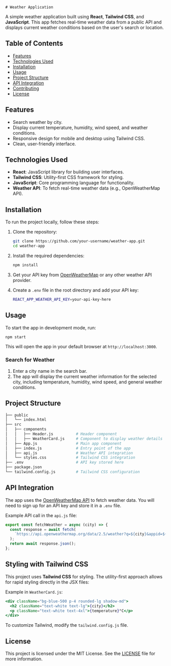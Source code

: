 
                                                                                                   # Weather Application

A simple weather application built using **React**, **Tailwind CSS**, and **JavaScript**. This app fetches real-time weather data from a public API and displays current weather conditions based on the user's search or location.

## Table of Contents

- [Features](#features)
- [Technologies Used](#technologies-used)
- [Installation](#installation)
- [Usage](#usage)
- [Project Structure](#project-structure)
- [API Integration](#api-integration)
- [Contributing](#contributing)
- [License](#license)

## Features

- Search weather by city.
- Display current temperature, humidity, wind speed, and weather conditions.
- Responsive design for mobile and desktop using Tailwind CSS.
- Clean, user-friendly interface.
  
## Technologies Used

- **React**: JavaScript library for building user interfaces.
- **Tailwind CSS**: Utility-first CSS framework for styling.
- **JavaScript**: Core programming language for functionality.
- **Weather API**: To fetch real-time weather data (e.g., OpenWeatherMap API).
  
## Installation

To run the project locally, follow these steps:

1. Clone the repository:

   ```bash
   git clone https://github.com/your-username/weather-app.git
   cd weather-app
   ```

2. Install the required dependencies:

   ```bash
   npm install
   ```

3. Get your API key from [OpenWeatherMap](https://openweathermap.org/) or any other weather API provider.

4. Create a `.env` file in the root directory and add your API key:

   ```bash
   REACT_APP_WEATHER_API_KEY=your-api-key-here
   ```

## Usage

To start the app in development mode, run:

```bash
npm start
```

This will open the app in your default browser at `http://localhost:3000`.

### Search for Weather

1. Enter a city name in the search bar.
2. The app will display the current weather information for the selected city, including temperature, humidity, wind speed, and general weather conditions.

## Project Structure

```bash
├── public
│   └── index.html
├── src
│   ├── components
│   │   ├── Header.js          # Header component
│   │   ├── WeatherCard.js     # Component to display weather details
│   ├── App.js                 # Main app component
│   ├── index.js               # Entry point of the app
│   ├── api.js                 # Weather API integration
│   └── styles.css             # Tailwind CSS integration
├── .env                       # API key stored here
├── package.json
└── tailwind.config.js         # Tailwind CSS configuration
```

## API Integration

The app uses the [OpenWeatherMap API](https://openweathermap.org/) to fetch weather data. You will need to sign up for an API key and store it in a `.env` file.

Example API call in the `api.js` file:

```javascript
export const fetchWeather = async (city) => {
  const response = await fetch(
    `https://api.openweathermap.org/data/2.5/weather?q=${city}&appid=${process.env.REACT_APP_WEATHER_API_KEY}&units=metric`
  );
  return await response.json();
};
```

## Styling with Tailwind CSS

This project uses **Tailwind CSS** for styling. The utility-first approach allows for rapid styling directly in the JSX files:

Example in `WeatherCard.js`:

```jsx
<div className="bg-blue-500 p-4 rounded-lg shadow-md">
  <h2 className="text-white text-lg">{city}</h2>
  <p className="text-white text-4xl">{temperature}°C</p>
</div>
```

To customize Tailwind, modify the `tailwind.config.js` file.

## License

This project is licensed under the MIT License. See the [LICENSE](LICENSE) file for more information.
